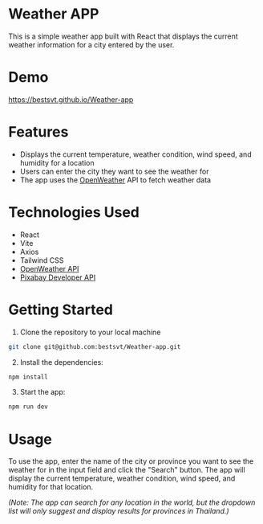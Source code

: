 # Weather APP
This is a simple weather app built with React that displays the current weather information for a city entered by the user.

# Demo
https://bestsvt.github.io/Weather-app

# Features
* Displays the current temperature, weather condition, wind speed, and humidity for a location
* Users can enter the city they want to see the weather for
* The app uses the [OpenWeather](https://openweathermap.org/api) API to fetch weather data

# Technologies Used

* React
* Vite
* Axios
* Tailwind CSS
* [OpenWeather API](https://openweathermap.org/api)
* [Pixabay Developer API](https://pixabay.com/service/about/api/)

# Getting Started

1. Clone the repository to your local machine
```sh
git clone git@github.com:bestsvt/Weather-app.git
```
2. Install the dependencies:
```sh
npm install
```
3. Start the app:
```sh
npm run dev
```

# Usage

To use the app, enter the name of the city or province you want to see the weather for in the input field and click the "Search" button. The app will display the current temperature, weather condition, wind speed, and humidity for that location.

_(Note: The app can search for any location in the world, but the dropdown list will only suggest and display results for provinces in Thailand.)_


